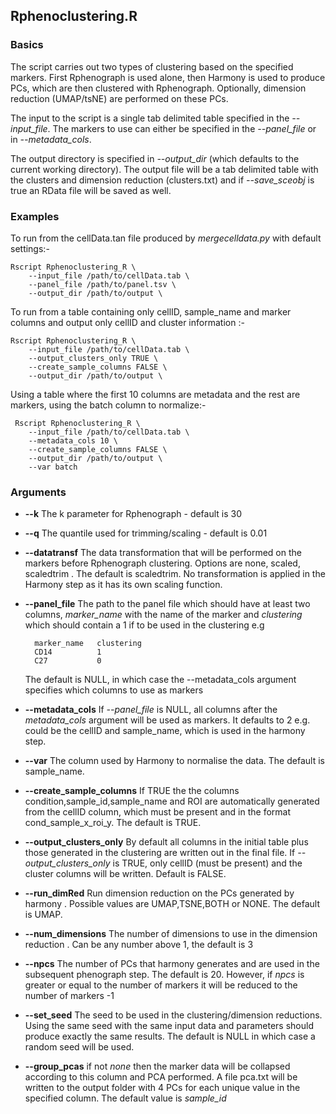 ## Rphenoclustering.R

### Basics

The script carries out two types of clustering based on the specified markers. First Rphenograph is used alone, then Harmony is used to produce PCs, which are then clustered with Rphenograph. Optionally, dimension reduction (UMAP/tsNE) are performed on these PCs. 

The input to the script is a single tab delimited table specified in the  _--input_file_. The markers to use can either be specified in the _--panel_file_ or in _--metadata_cols_.

The output directory is specified in _--output_dir_ (which defaults to the current working directory). The output file will be a tab delimited table with the clusters and dimension reduction (clusters.txt)  and if _--save_sceobj_ is true an RData file will be saved as well.


### Examples

To run from the cellData.tan file produced by _mergecelldata.py_ with default settings:-

    Rscript Rphenoclustering_R \
        --input_file /path/to/cellData.tab \
        --panel_file /path/to/panel.tsv \
        --output_dir /path/to/output \


To run from a table containing only cellID, sample_name and marker columns and output only cellID and cluster information :-

    Rscript Rphenoclustering_R \
        --input_file /path/to/cellData.tab \
        --output_clusters_only TRUE \
        --create_sample_columns FALSE \
        --output_dir /path/to/output \

Using a table where the first 10 columns are metadata and the rest are markers, using the batch column to normalize:-

     Rscript Rphenoclustering_R \
        --input_file /path/to/cellData.tab \
        --metadata_cols 10 \
        --create_sample_columns FALSE \
        --output_dir /path/to/output \
        --var batch

### Arguments

* **--k** The k parameter for Rphenograph - default is 30

* **--q** The quantile used for trimming/scaling - default is 0.01

* **--datatransf** The data transformation that will be performed on the markers before Rphenograph clustering. Options are none, scaled, scaledtrim . The default is scaledtrim. No transformation is applied in the Harmony step as it has its own scaling function.

* **--panel_file** The path to the panel file which should have at least two columns, _marker_name_ with the name of the marker and _clustering_ which should contain a 1 if to be used in the clustering e.g

        marker_name   clustering
        CD14          1
        C27           0
        
   The default is NULL, in which case the --metadata_cols argument specifies which columns to use as markers


* **--metadata_cols** If _--panel_file_ is NULL, all columns after the _metadata_cols_ argument will be used as markers. It defaults to 2 e.g. could be the cellID and sample_name, which is used in the harmony step.

* **--var**  The column used by Harmony to normalise the data. The default is sample_name.

* **--create_sample_columns** If TRUE the the columns condition,sample_id,sample_name and ROI are automatically generated from the cellID column, which must be present and in the format cond_sample_x_roi_y. The default is TRUE.

* **--output_clusters_only** By default all columns in the initial table plus those generated in the clustering are written out in the final file. If *--output_clusters_only* is TRUE, only cellID (must be present) and the cluster columns will be written. Default is FALSE.

* **--run_dimRed** Run dimension reduction on the PCs generated by harmony . Possible values are UMAP,TSNE,BOTH or NONE. The default is UMAP.

* **--num_dimensions** The number of dimensions to use in the dimension reduction . Can be any number above 1, the default is 3

* **--npcs** The number of PCs that harmony generates and are used in the subsequent phenograph step. The default is 20. However, if _npcs_ is greater or equal to the number of markers it will be reduced to the number of markers -1

* **--set_seed** The seed to be used in the clustering/dimension reductions. Using the same seed with the same input data and parameters should produce exactly the same results. The default is NULL in which case a random seed will be used.

* **--group_pcas** if not _none_ then the marker data will be collapsed according to this column and PCA performed. A file pca.txt will be written to the output folder with 4 PCs for each unique value in the specified column. The default value is _sample_id_